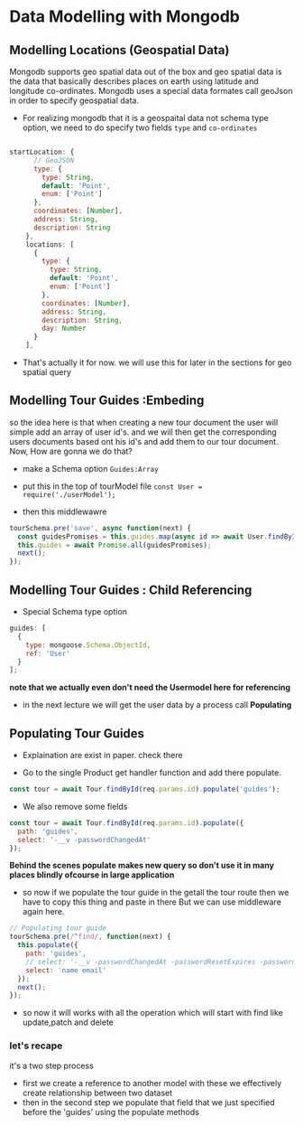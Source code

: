 # Data Modelling with Mongodb

## Modelling Locations (Geospatial Data)

Mongodb supports geo spatial data out of the box and geo spatial data is the data that basically describes places on earth using latitude and longitude co-ordinates.
Mongodb uses a special data formates call geoJson in order to specify geospatial data.

- For realizing mongodb that it is a geospaital data not schema type option, we need to do specify two fields `type` and `co-ordinates`

```js

startLocation: {
      // GeoJSON
      type: {
        type: String,
        default: 'Point',
        enum: ['Point']
      },
      coordinates: [Number],
      address: String,
      description: String
    },
    locations: [
      {
        type: {
          type: String,
          default: 'Point',
          enum: ['Point']
        },
        coordinates: [Number],
        address: String,
        description: String,
        day: Number
      }
    ],

```

- That's actually it for now. we will use this for later in the sections for geo spatial query

## Modelling Tour Guides :Embeding

so the idea here is that when creating a new tour document the user will simple add an
array of user id's. and we will then get the corresponding users documents based ont his id's and add them to our tour document.
Now, How are gonna we do that?

- make a Schema option `Guides:Array`

- put this in the top of tourModel file `const User = require('./userModel');`

- then this middlewawre

```js
tourSchema.pre('save', async function(next) {
  const guidesPromises = this.guides.map(async id => await User.findById(id));
  this.guides = await Promise.all(guidesPromises);
  next();
});
```

## Modelling Tour Guides : Child Referencing

- Special Schema type option

```js
guides: [
  {
    type: mongoose.Schema.ObjectId,
    ref: 'User'
  }
];
```

**note that we actually even don't need the Usermodel here for referencing**

- in the next lecture we will get the user data by a process call **Populating**

## Populating Tour Guides

- Explaination are exist in paper. check there

- Go to the single Product get handler function and add there populate.

```js
const tour = await Tour.findById(req.params.id).populate('guides');
```

- We also remove some fields

```js
const tour = await Tour.findById(req.params.id).populate({
  path: 'guides',
  select: '-__v -passwordChangedAt'
});
```

**Behind the scenes populate makes new query so don't use it in many places blindly ofcourse in large application**

- so now if we populate the tour guide in the getall the tour route then we have to copy this thing and paste in there
  But we can use middleware again here.

```js
// Populating tour guide
tourSchema.pre(/^find/, function(next) {
  this.populate({
    path: 'guides',
    // select: '-__v -passwordChangedAt -passwordResetExpires -passwordResetToken'
    select: 'name email'
  });
  next();
});
```

- so now it will works with all the operation which will start with find like update,patch and delete

### let's recape

it's a two step process

- first we create a reference to another model with these we effectively create relationship between two dataset
- then in the second step we populate that field that we just specified before the 'guides' using the populate methods
